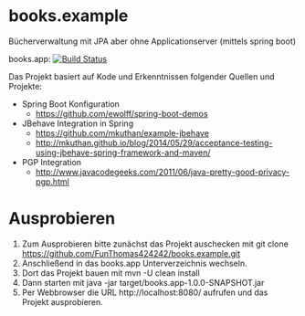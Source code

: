 # books.example
Bücherverwaltung mit JPA aber ohne Applicationserver (mittels spring boot)

books.app:
[![Build Status](https://travis-ci.org/FunThomas424242/books.example.svg?branch=master)](https://travis-ci.org/FunThomas424242/books.example)

Das Projekt basiert auf Kode und Erkenntnissen folgender Quellen und Projekte:

* Spring Boot Konfiguration
    * https://github.com/ewolff/spring-boot-demos 
* JBehave Integration in Spring
    * https://github.com/mkuthan/example-jbehave
    * http://mkuthan.github.io/blog/2014/05/29/acceptance-testing-using-jbehave-spring-framework-and-maven/
* PGP Integration
    * http://www.javacodegeeks.com/2011/06/java-pretty-good-privacy-pgp.html

# Ausprobieren
1. Zum Ausprobieren bitte zunächst das Projekt auschecken mit git clone https://github.com/FunThomas424242/books.example.git
2. Anschließend in das books.app Unterverzeichnis wechseln.
3. Dort das Projekt bauen mit mvn  -U clean install
4. Dann starten mit java -jar target/books.app-1.0.0-SNAPSHOT.jar
5. Per Webbrowser die URL http://localhost:8080/ aufrufen und das Projekt ausprobieren.

